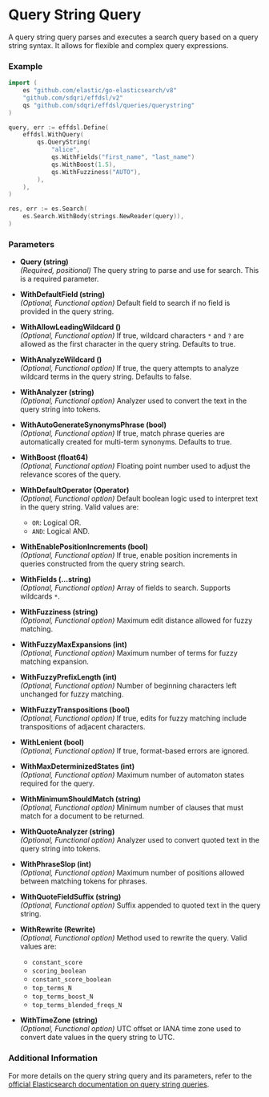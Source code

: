 # Query String Query

A query string query parses and executes a search query based on a query string syntax. It allows for flexible and complex query expressions.

### Example

```go
import (
	es "github.com/elastic/go-elasticsearch/v8"
	"github.com/sdqri/effdsl/v2"
	qs "github.com/sdqri/effdsl/queries/querystring"
)

query, err := effdsl.Define(
    effdsl.WithQuery(
        qs.QueryString(
            "alice",
            qs.WithFields("first_name", "last_name")
            qs.WithBoost(1.5),
            qs.WithFuzziness("AUTO"),
        ),
    ),
)

res, err := es.Search(
    es.Search.WithBody(strings.NewReader(query)),
)
```

### Parameters

*   **Query (string)**  
    _(Required, positional)_ The query string to parse and use for search. This is a required parameter.

*   **WithDefaultField (string)**  
    _(Optional, Functional option)_ Default field to search if no field is provided in the query string.

*   **WithAllowLeadingWildcard ()**  
    _(Optional, Functional option)_ If true, wildcard characters `*` and `?` are allowed as the first character in the query string. Defaults to true.

*   **WithAnalyzeWildcard ()**  
    _(Optional, Functional option)_ If true, the query attempts to analyze wildcard terms in the query string. Defaults to false.

*   **WithAnalyzer (string)**  
    _(Optional, Functional option)_ Analyzer used to convert the text in the query string into tokens.

*   **WithAutoGenerateSynonymsPhrase (bool)**  
    _(Optional, Functional option)_ If true, match phrase queries are automatically created for multi-term synonyms. Defaults to true.

*   **WithBoost (float64)**  
    _(Optional, Functional option)_ Floating point number used to adjust the relevance scores of the query.

*   **WithDefaultOperator (Operator)**  
    _(Optional, Functional option)_ Default boolean logic used to interpret text in the query string. Valid values are:
    *   `OR`: Logical OR.
    *   `AND`: Logical AND.

*   **WithEnablePositionIncrements (bool)**  
    _(Optional, Functional option)_ If true, enable position increments in queries constructed from the query string search.

*   **WithFields (...string)**  
    _(Optional, Functional option)_ Array of fields to search. Supports wildcards `*`.

*   **WithFuzziness (string)**  
    _(Optional, Functional option)_ Maximum edit distance allowed for fuzzy matching.

*   **WithFuzzyMaxExpansions (int)**  
    _(Optional, Functional option)_ Maximum number of terms for fuzzy matching expansion.

*   **WithFuzzyPrefixLength (int)**  
    _(Optional, Functional option)_ Number of beginning characters left unchanged for fuzzy matching.

*   **WithFuzzyTranspositions (bool)**  
    _(Optional, Functional option)_ If true, edits for fuzzy matching include transpositions of adjacent characters.

*   **WithLenient (bool)**  
    _(Optional, Functional option)_ If true, format-based errors are ignored.

*   **WithMaxDeterminizedStates (int)**  
    _(Optional, Functional option)_ Maximum number of automaton states required for the query.

*   **WithMinimumShouldMatch (string)**  
    _(Optional, Functional option)_ Minimum number of clauses that must match for a document to be returned.

*   **WithQuoteAnalyzer (string)**  
    _(Optional, Functional option)_ Analyzer used to convert quoted text in the query string into tokens.

*   **WithPhraseSlop (int)**  
    _(Optional, Functional option)_ Maximum number of positions allowed between matching tokens for phrases.

*   **WithQuoteFieldSuffix (string)**  
    _(Optional, Functional option)_ Suffix appended to quoted text in the query string.

*   **WithRewrite (Rewrite)**  
    _(Optional, Functional option)_ Method used to rewrite the query. Valid values are:
    *   `constant_score`
    *   `scoring_boolean`
    *   `constant_score_boolean`
    *   `top_terms_N`
    *   `top_terms_boost_N`
    *   `top_terms_blended_freqs_N`

*   **WithTimeZone (string)**  
    _(Optional, Functional option)_ UTC offset or IANA time zone used to convert date values in the query string to UTC.
   

### Additional Information

For more details on the query string query and its parameters, refer to the [official Elasticsearch documentation on query string queries](https://www.elastic.co/guide/en/elasticsearch/reference/current/query-dsl-query-string-query.html).


